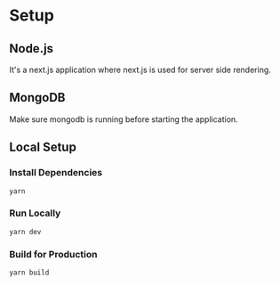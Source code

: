 # Setup

## Node.js

It's a next.js application where next.js is used for server side rendering.

## MongoDB

Make sure mongodb is running before starting the application.

## Local Setup

### Install Dependencies

```
yarn
```

### Run Locally

```
yarn dev
```

### Build for Production

```
yarn build
```